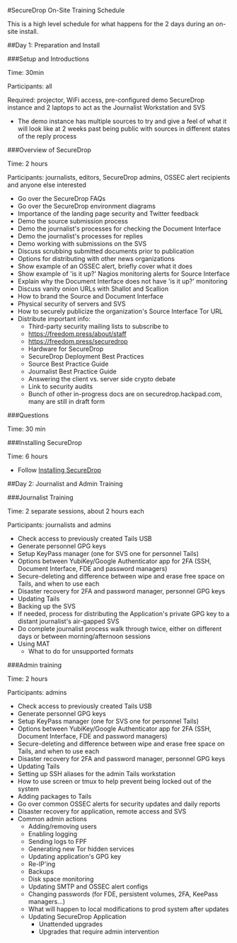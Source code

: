 #SecureDrop On-Site Training Schedule

This is a high level schedule for what happens for the 2 days during an on-site install.

##Day 1: Preparation and Install

###Setup and Introductions

Time: 30min

Participants: all

Required: projector, WiFi access, pre-configured demo SecureDrop instance and 2 laptops to act as the Journalist Workstation and SVS

* The demo instance has multiple sources to try and give a feel of what it will look like at 2 weeks past being public with sources in different states of the reply process

###Overview of SecureDrop

Time: 2 hours

Participants: journalists, editors, SecureDrop admins, OSSEC alert recipients and anyone else interested

* Go over the SecureDrop FAQs
* Go over the SecureDrop environment diagrams
* Importance of the landing page security and Twitter feedback
* Demo the source submission process
* Demo the journalist's processes for checking the Document Interface
* Demo the journalist's processes for replies
* Demo working with submissions on the SVS
* Discuss scrubbing submitted documents prior to publication
* Options for distributing with other news organizations
* Show example of an OSSEC alert, briefly cover what it does
* Show example of 'is it up?' Nagios monitoring alerts for Source Interface
* Explain why the Document Interface does not have 'is it up?' monitoring
* Discuss vanity onion URLs with Shallot and Scallion
* How to brand the Source and Document Interface
* Physical security of servers and SVS
* How to securely publicize the organization's Source Interface Tor URL
* Distribute important info:
  * Third-party security mailing lists to subscribe to
  * https://freedom.press/about/staff
  * https://freedom.press/securedrop
  * Hardware for SecureDrop
  * SecureDrop Deployment Best Practices
  * Source Best Practice Guide
  * Journalist Best Practice Guide
  * Answering the client vs. server side crypto debate
  * Link to security audits
  * Bunch of other in-progress docs are on securedrop.hackpad.com, many are still in draft form

###Questions

Time: 30 min

###Installing SecureDrop

Time: 6 hours

* Follow [Installing SecureDrop](install.md)


##Day 2: Journalist and Admin Training

###Journalist Training

Time: 2 separate sessions, about 2 hours each

Participants: journalists and admins

* Check access to previously created Tails USB
* Generate personnel GPG keys
* Setup KeyPass manager (one for SVS one for personnel Tails)
* Options between YubiKey/Google Authenticator app for 2FA (SSH, Document Interface, FDE and password managers)
* Secure-deleting and difference between wipe and erase free space on Tails, and when to use each
* Disaster recovery for 2FA and password manager, personnel GPG keys
* Updating Tails
* Backing up the SVS
* If needed, process for distributing the Application's private GPG key to a distant journalist's air-gapped SVS
* Do complete journalist process walk through twice, either on different days or between morning/afternoon sessions
* Using MAT
  * What to do for unsupported formats

###Admin training

Time: 2 hours

Participants: admins

* Check access to previously created Tails USB
* Generate personnel GPG keys
* Setup KeyPass manager (one for SVS one for personnel Tails)
* Options between YubiKey/Google Authenticator app for 2FA (SSH, Document Interface, FDE and password managers)
* Secure-deleting and difference between wipe and erase free space on Tails, and when to use each
* Disaster recovery for 2FA and password manager, personnel GPG keys
* Updating Tails
* Setting up SSH aliases for the admin Tails workstation
* How to use screen or tmux to help prevent being locked out of the system
* Adding packages to Tails
* Go over common OSSEC alerts for security updates and daily reports
* Disaster recovery for application, remote access and SVS
* Common admin actions
  * Adding/removing users
  * Enabling logging
  * Sending logs to FPF
  * Generating new Tor hidden services
  * Updating application's GPG key
  * Re-IP'ing
  * Backups
  * Disk space monitoring
  * Updating SMTP and OSSEC alert configs
  * Changing passwords (for FDE, persistent volumes, 2FA, KeePass managers...)
  * What will happen to local modifications to prod system after updates
  * Updating SecureDrop Application
    * Unattended upgrades
    * Upgrades that require admin intervention
